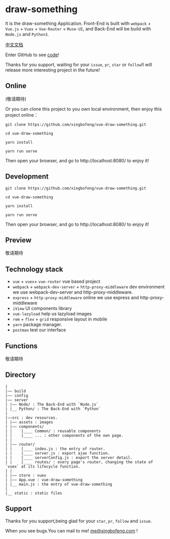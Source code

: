 # draw-something

It is the draw-something Application. Front-End is built with `webpack` + `Vue.js` + `Vuex` + `Vue-Router` + `Muse-UI`, and Back-End will be build with `Node.js` and `Python3`.

[中文文档](./README_ZH.md)


Enter GitHub to see [code](https://github.com/xingbofeng/vue-draw-something)!

Thanks for you support, waiting for your `issue`, `pr`, `star` or `follow`!I will release more interesting project in the future!

## Online

(敬请期待)

Or you can clone this project to you own local environment, then enjoy this project online：

```
git clone https://github.com/xingbofeng/vue-draw-something.git

cd vue-draw-something

yarn install

yarn run serve
```

Then open your browser, and go to http://localhost:8080/ to enjoy it!

## Development
```
git clone https://github.com/xingbofeng/vue-draw-something.git

cd vue-draw-something

yarn install

yarn run serve
```

Then open your browser, and go to http://localhost:8080/ to enjoy it!

## Preview

敬请期待

## Technology stack
- `vue` + `vuex`+ `vue-router` vue based project
- `webpack` + `webpack-dev-server` + `http-proxy-middleware` dev environment we use webpack-dev-server and http-proxy-middleware.
- `express` + `http-proxy-middleware` online we use express and http-proxy-middleware
- `iView` UI components library
- `vue-lazyload` help us lazyload images
- `rem` + `flex` + `grid` responsive layout in mobile
- `yarn` package manager.
- `postman` test our interface

## Functions

敬请期待

## Directory
```
|
|—— build 
|—— config
|—— server
| |—— Node/ : The Back-End with `Node.js`
| |__ Python/ : The Back-End with `Python`
|
|——src : dev resources.
| |—— assets : images
| |—— components/
| |    |____ Common/ : reusable components
| |    |____ ... : other components of the own page.
| |
| |—— router/
| |    |____ index.js : the entry of router.
| |    |____ server.js : export ajax function.
| |    |____ serverConfig.js : export the server detail.
| |    |____ routes/ : every page's router, changing the state of `vuex` at its lifecycle function.
| |
| |—— store : vuex
| |—— App.vue : vue-draw-something
| |__ main.js : the entry of vue-draw-something
|
|__ static : static files

```

## Support

Thanks for you support,being glad for your `star`, `pr`, `follow` and `issue`.

When you see bugs.You can mail to me! me@xingbofeng.com !
